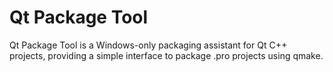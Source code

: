# Qt Package Tool
Qt Package Tool is a Windows-only packaging assistant for Qt C++ projects, providing a simple interface to package .pro projects using qmake.